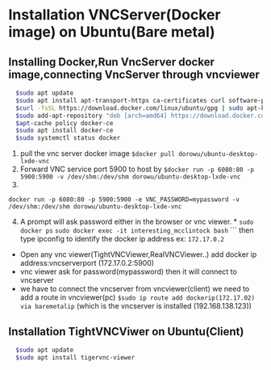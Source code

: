 # Installation  VNCServer(Docker image) on Ubuntu(Bare metal)




## Installing Docker,Run VncServer docker image,connecting VncServer through vncviewer
```bash
  $sudo apt update
  $sudo apt install apt-transport-https ca-certificates curl software-properties-common
  $curl -fsSL https://download.docker.com/linux/ubuntu/gpg | sudo apt-key add -
  $sudo add-apt-repository "deb [arch=amd64] https://download.docker.com/linux/ubuntu focal stable"
  $apt-cache policy docker-ce
  $sudo apt install docker-ce
  $sudo systemctl status docker
  ```
  1. pull the vnc server docker image
  `$docker pull dorowu/ubuntu-desktop-lxde-vnc`
  2. Forward VNC service port 5900 to host by
  `$docker run -p 6080:80 -p 5900:5900 -v /dev/shm:/dev/shm dorowu/ubuntu-desktop-lxde-vnc`
  3. 
  `docker run -p 6080:80 -p 5900:5900 -e VNC_PASSWORD=mypassword -v /dev/shm:/dev/shm dorowu/ubuntu-desktop-lxde-vnc`
  
  4. A prompt will ask password either in the browser or vnc viewer.
    * 
    `sudo docker ps`
    `sudo docker exec -it interesting_mcclintock bash`
    ```
      then type ipconfig to identify the docker ip address
      ex: `172.17.0.2`
   * Open any vnc viewer(TightVNCViewer,RealVNCViewer..) add  docker ip  address:vncserverport (172.17.0.2:5900) 
   * vnc viewer ask for password(mypassword) then it will connect to vncserver
   * we have to connect the vncserver from vncviewer(client) we need to add a route in vncviewer(pc)
  `$sudo ip route add dockerip(172.17.02) via baremetalip` (which is the vncserver is installed (192.168.138.123))
  
## Installation  TightVNCViwer on Ubuntu(Client)
```bash
  $sudo apt update
  $sudo apt install tigervnc-viewer
  ```

